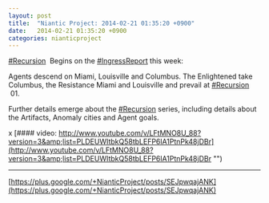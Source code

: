 ```yaml
---
layout: post
title:  "Niantic Project: 2014-02-21 01:35:20 +0900"
date:   2014-02-21 01:35:20 +0900
categories: nianticproject
---
```

[#Recursion](https://plus.google.com/s/%23Recursion "")   Begins on the  [#IngressReport](https://plus.google.com/s/%23IngressReport "")  this week:

Agents descend on Miami, Louisville and Columbus. The Enlightened take Columbus, the Resistance Miami and Louisville and prevail at  [#Recursion](https://plus.google.com/s/%23Recursion "")  01.

Further details emerge about the  [#Recursion](https://plus.google.com/s/%23Recursion "")  series, including details about the Artifacts, Anomaly cities and Agent goals.

x
[#### video: http://www.youtube.com/v/LFtMNO8U_88?version=3&amp;list=PLDEUWItbkQ58tbLEFP6lA1PtnPk48jDBr](http://www.youtube.com/v/LFtMNO8U_88?version=3&amp;list=PLDEUWItbkQ58tbLEFP6lA1PtnPk48jDBr "")
- - -
[https://plus.google.com/+NianticProject/posts/SEJpwqajANK](https://plus.google.com/+NianticProject/posts/SEJpwqajANK)
